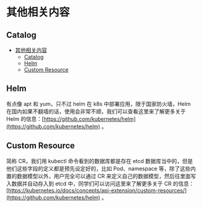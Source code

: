 # 其他相关内容

## Catalog

<!-- @import "[TOC]" {cmd="toc" depthFrom=1 depthTo=6 orderedList=false} -->

<!-- code_chunk_output -->

- [其他相关内容](#%e5%85%b6%e4%bb%96%e7%9b%b8%e5%85%b3%e5%86%85%e5%ae%b9)
  - [Catalog](#catalog)
  - [Helm](#helm)
  - [Custom Resource](#custom-resource)

<!-- /code_chunk_output -->

## Helm

有点像 apt 和 yum，只不过 helm 在 k8s 中部署应用，限于国家防火墙，Helm 在国内如果不翻墙的话，使用会非常不顺，我们可以查看这里来了解更多关于 Helm 的信息：[https://github.com/kubernetes/helm](https://github.com/kubernetes/helm) 。

## Custom Resource

简称 CR，我们用 kubectl 命令看到的数据库都是存在 etcd 数据库当中的，但是他们这些字段的定义都是预先设定好的，比如 Pod、namespace 等，除了这些内置的数据模型以外，用户完全可以通过 CR 来定义自己的数据模型，然后往里面写入数据并自动存入到 etcd 中，同学们可以访问这里来了解更多关于 CR 的信息：[https://kubernetes.io/docs/concepts/api-extension/custom-resources/](https://github.com/kubernetes/helm) 。
